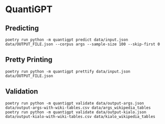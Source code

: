 # QuantiGPT

## Predicting

```shell
poetry run python -m quantigpt predict data/input.json data/OUTPUT_FILE.json --corpus args --sample-size 100 --skip-first 0
```

## Pretty Printing

```shell
poetry run python -m quantigpt prettify data/input.json data/OUTPUT_FILE.json
```

## Validation

```shell
poetry run python -m quantigpt validate data/output-args.json data/output-args-with-wiki-tables.csv data/args_wikipedia_tables
poetry run python -m quantigpt validate data/output-kialo.json data/output-kialo-with-wiki-tables.csv data/kialo_wikipedia_tables
```


